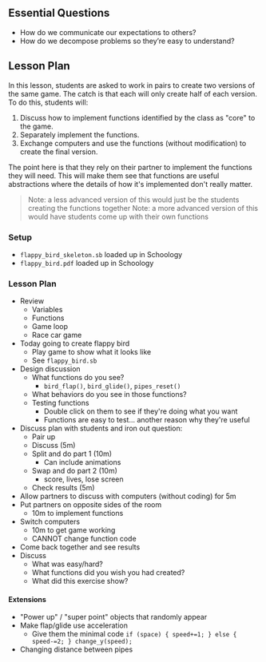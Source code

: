 ## Essential Questions

- How do we communicate our expectations to others?
- How do we decompose problems so they’re easy to understand?

## Lesson Plan

In this lesson, students are asked to work in pairs to create two versions of
the same game. The catch is that each will only create half of each version. To
do this, students will:

1. Discuss how to implement functions identified by the class as "core" to the game.
2. Separately implement the functions.
3. Exchange computers and use the functions (without modification) to create the final version.

The point here is that they rely on their partner to implement the functions
they will need. This will make them see that functions are useful abstractions
where the details of how it's implemented don't really matter.

> Note: a less advanced version of this would just be the students creating the functions together
> Note: a more advanced version of this would have students come up with their own functions

### Setup

- `flappy_bird_skeleton.sb` loaded up in Schoology
- `flappy_bird.pdf` loaded up in Schoology

### Lesson Plan

- Review
    - Variables
    - Functions
    - Game loop
    - Race car game
- Today going to create flappy bird
    - Play game to show what it looks like
    - See `flappy_bird.sb`
- Design discussion
    - What functions do you see?
        - `bird_flap()`, `bird_glide()`, `pipes_reset()`
    - What behaviors do you see in those functions?
    - Testing functions
        - Double click on them to see if they're doing what you want
        - Functions are easy to test... another reason why they're useful
- Discuss plan with students and iron out question:
    - Pair up
    - Discuss (5m)
    - Split and do part 1 (10m)
        - Can include animations
    - Swap and do part 2 (10m)
        - score, lives, lose screen
    - Check results (5m)
- Allow partners to discuss with computers (without coding) for 5m
- Put partners on opposite sides of the room
    - 10m to implement functions
- Switch computers
    - 10m to get game working
    - CANNOT change function code
- Come back together and see results
- Discuss
    - What was easy/hard?
    - What functions did you wish you had created?
    - What did this exercise show?

#### Extensions

- "Power up" / "super point" objects that randomly appear
- Make flap/glide use acceleration
    - Give them the minimal code `if (space) { speed+=1; } else { speed-=2; } change_y(speed);`
- Changing distance between pipes
